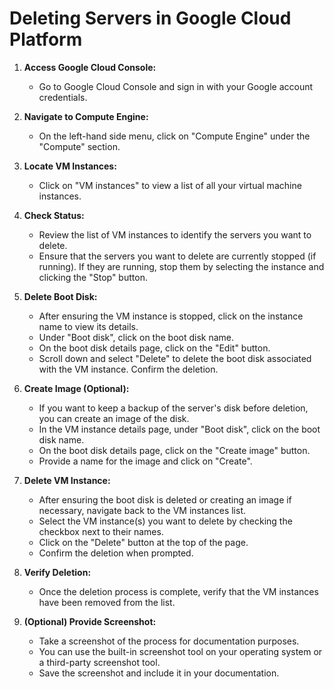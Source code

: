# Deleting Servers in Google Cloud Platform

1. **Access Google Cloud Console:**
   - Go to Google Cloud Console and sign in with your Google account credentials.

2. **Navigate to Compute Engine:**
   - On the left-hand side menu, click on "Compute Engine" under the "Compute" section.

3. **Locate VM Instances:**
   - Click on "VM instances" to view a list of all your virtual machine instances.

4. **Check Status:**
   - Review the list of VM instances to identify the servers you want to delete.
   - Ensure that the servers you want to delete are currently stopped (if running). If they are running, stop them by selecting the instance and clicking the "Stop" button.

5. **Delete Boot Disk:**
   - After ensuring the VM instance is stopped, click on the instance name to view its details.
   - Under "Boot disk", click on the boot disk name.
   - On the boot disk details page, click on the "Edit" button.
   - Scroll down and select "Delete" to delete the boot disk associated with the VM instance. Confirm the deletion.

6. **Create Image (Optional):**
   - If you want to keep a backup of the server's disk before deletion, you can create an image of the disk.
   - In the VM instance details page, under "Boot disk", click on the boot disk name.
   - On the boot disk details page, click on the "Create image" button.
   - Provide a name for the image and click on "Create".

7. **Delete VM Instance:**
   - After ensuring the boot disk is deleted or creating an image if necessary, navigate back to the VM instances list.
   - Select the VM instance(s) you want to delete by checking the checkbox next to their names.
   - Click on the "Delete" button at the top of the page.
   - Confirm the deletion when prompted.

8. **Verify Deletion:**
   - Once the deletion process is complete, verify that the VM instances have been removed from the list.

9. **(Optional) Provide Screenshot:**
   - Take a screenshot of the process for documentation purposes.
   - You can use the built-in screenshot tool on your operating system or a third-party screenshot tool.
   - Save the screenshot and include it in your documentation.

